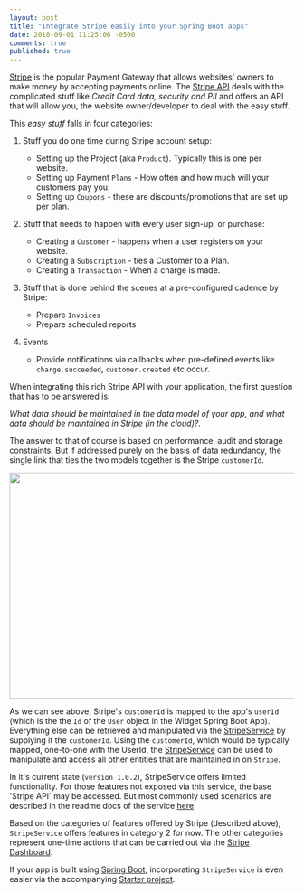 ```yaml
---
layout: post
title: "Integrate Stripe easily into your Spring Boot apps"
date: 2018-09-01 11:25:06 -0500
comments: true
published: true
---
```



[Stripe](https://stripe.com) is the popular Payment Gateway that allows websites' owners to make money by accepting payments online.
The [Stripe API](https://stripe.com/docs/api/java#events) deals with the complicated stuff like _Credit Card data, security and PII_ and offers an API that will allow you,
the website owner/developer to deal with the easy stuff.

This _easy stuff_ falls in four categories:

1. Stuff you do one time during Stripe account setup:
   - Setting up the Project (aka `Product`). Typically this is one  per website.
   - Setting up Payment `Plans` - How often and how much will your customers pay you.
   - Setting up `Coupons` - these are discounts/promotions that are set up per plan.

2. Stuff that needs to happen with every user sign-up, or purchase:
   - Creating a `Customer` - happens when a user registers on your website.
   - Creating a `Subscription` - ties a Customer to a Plan.
   - Creating a `Transaction` - When a charge is made.

3. Stuff that is done behind the scenes at a pre-configured cadence by Stripe:
   - Prepare `Invoices`
   - Prepare scheduled reports

4. Events
   - Provide notifications via callbacks when pre-defined events like `charge.succeeded`, `customer.created` etc occur.


When integrating this rich Stripe API with your application, the first question that has to be answered is:

_What data should be maintained in the data model of your app, and what data should be maintained in Stripe (in the cloud)?_.

The answer to that of course is based on performance, audit and storage constraints. But if addressed purely on the basis of data redundancy,
the single link that ties the two models together is the Stripe `customerId`.

<p align="center">
  <img src="{{site.baseurl}}/images/stripe.png" width="600" height="400"/>
</p>

As we can see above, Stripe's `customerId` is mapped to the app's `userId` (which is the the `Id` of the `User` object in the Widget Spring Boot App).
Everything else can be retrieved and manipulated via the [StripeService](https://github.com/pankajtandon/stripe-starter/tree/master/stripe-service) by supplying it the `customerId`.
Using the `customerId`, which would be typically mapped, one-to-one with the UserId, the [StripeService](https://github.com/pankajtandon/stripe-starter/tree/master/stripe-service)
can be used to manipulate and access all other entities that are maintained in on `Stripe`.

In it's current state (`version 1.0.2`), StripeService offers limited functionality. For those features not exposed via this service, the base
'Stripe API` may be accessed. But most commonly used scenarios are described in the readme docs of the service [here](https://github.com/pankajtandon/stripe-starter#common-use-cases).

Based on the categories of features offered by Stripe (described above), `StripeService` offers features in category 2 for now.
The other categories represent one-time actions that can be carried out via the [Stripe Dashboard](https://dashboard.stripe.com/developers).

If your app is built using [Spring Boot](http://spring.io/projects/spring-boot), incorporating `StripeService`
is even easier via the accompanying [Starter project](https://github.com/pankajtandon/stripe-starter/tree/master/stripe-spring-boot-starter).